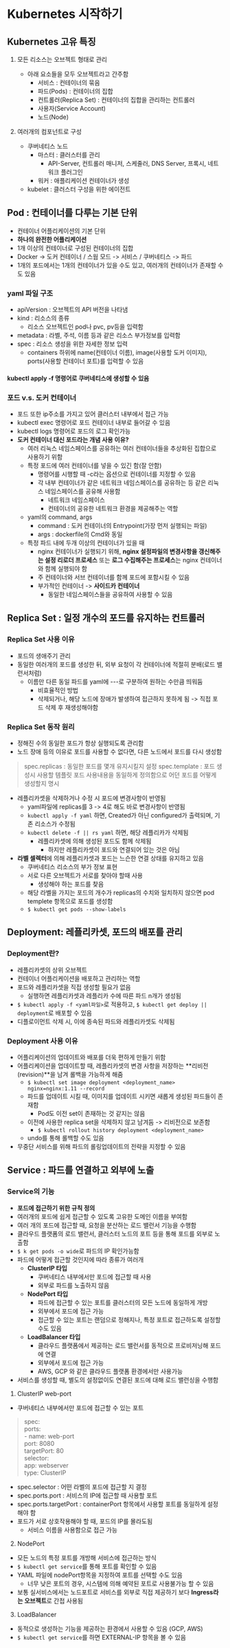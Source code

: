 # Kubernetes 시작하기

## Kubernetes 고유 특징
1. 모든 리소스는 오브젝트 형태로 관리
   - 아래 요소들을 모두 오브젝트라고 간주함
     - 서비스 : 컨테이너의 묶음
     - 파드(Pods) : 컨테이너의 집합
     - 컨트롤러(Replica Set) : 컨테이너의 집합을 관리하는 컨트롤러
     - 사용자(Service Account) 
     - 노드(Node)

2. 여러개의 컴포넌트로 구성
   - 쿠버네티스 노드
     - 마스터 : 클러스터를 관리
       - API-Server, 컨트롤러 매니저, 스케줄러, DNS Server, 프록시, 네트워크 플러그인
     -  워커 : 애플리케이션 컨테이너가 생성
   -  kubelet : 클러스터 구성을 위한 에이전트

## Pod : 컨테이너를 다루는 기본 단위
- 컨테이너 어플리케이션의 기본 단위
- **하나의 완전한 어플리케이션**
- 1개 이상의 컨테이너로 구성된 컨테이너의 집합
- Docker -> 도커 컨테이너 / 스웜 모드 -> 서비스 / 쿠버네티스 -> 파드
- 1개의 포드에서는 1개의 컨테이너가 있을 수도 있고, 여러개의 컨테이너가 존재할 수도 있음

### yaml 파일 구조
- apiVersion : 오브젝트의 API 버전을 나타냄
- kind : 리소스의 종류
  - 리소스 오브젝트인 pod나 pvc, pv등을 입력함
- metadata : 라벨, 주석, 이름 등과 같은 리소스 부가정보를 입력함
- spec : 리소스 생성을 위한 자세한 정보 입력
  - containers 하위에 name(컨테이너 이름), image(사용할 도커 이미지), ports(사용할 컨테이너 포트)를 입력할 수 있음

#### **kubectl apply -f 명령어로 쿠버네티스에 생성할 수 있음**

### 포드 v.s. 도커 컨테이너
- 포드 또한 ip주소를 가지고 있어 클러스터 내부에서 접근 가능
- kubectl exec 명령어로 포드 컨테이너 내부로 들어갈 수 있음
- kubectl logs 명령어로 포드의 로그 확인가능
- **도커 컨테이너 대신 포드라는 개념 사용 이유?**
  - 여러 리눅스 네임스페이스를 공유하는 여러 컨테이너들을 추상화된 집합으로 사용하기 위함
  - 특정 포드에 여러 컨테이너를 넣을 수 있긴 함(잘 안함)
    - 명령어를 시행할 때 -c라는 옵션으로 컨테이너를 지정할 수 있음
    - 각 내부 컨테이너가 같은 네트워크 네임스페이스를 공유하는 등 같은 리눅스 네임스페이스를 공유해 사용함
      - 네트워크 네임스페이스
      - 컨테이너의 공유한 네트워크 환경을 제공해주는 역할
  - yaml의 command, args
    - command : 도커 컨테이너의 Entrypoint(가장 먼저 실행되는 파일) 
    - args : dockerfile의 Cmd와 동일
  - 특정 파드 내에 두개 이상의 컨테이너가 있을 때
    - nginx 컨테이너가 실행되기 위해, **nginx 설정파일의 변경사항을 갱신해주는 설정 리로더 프로세스** 또는 **로그 수집해주는 프로세스**는 nginx 컨테이너와 함께 실행되야 함
    - 주 컨테이너와 서브 컨테이너를 함께 포드에 포함시킬 수 있음
    - 부가적인 컨테이너 -> **사이드카 컨테이너**
      - 동일한 네임스페이스들을 공유하여 사용할 수 있음

## Replica Set : 일정 개수의 포드를 유지하는 컨트롤러
### Replica Set 사용 이유
- 포드의 생애주기 관리
- 동일한 여러개의 포드를 생성한 뒤, 외부 요청이 각 컨테이너에 적절히 분배(로드 밸런서처럼)
  - 이름만 다른 동일 파드를 yaml에 ---로 구분하여 원하는 수만큼 띄워둠
    - 비효율적인 방법
    - 삭제되거나, 해당 노드에 장애가 발생하여 접근하지 못하게 됨 -> 직접 포드 삭제 후 재생성해야함

### Replica Set 동작 원리
- 정해진 수의 동일한 포드가 항상 실행되도록 관리함
- 노드 장애 등의 이유로 포드를 사용할 수 없다면, 다른 노드에서 포드를 다시 생성함
> spec.replicas : 동일한 포드를 몇개 유지시킬지 설정
> spec.template : 포드 생성시 사용할 템플릿
>   포드 사용내용을 동일하게 정의함으로 어던 포드를 어떻게 생성할지 명시
- 레플리카셋을 삭제하거나 수정 시 포드에 변경사항이 반영됨
    - yaml파일에 replicas를 3 -> 4로 해도 바로 변경사항이 반영됨
    - `kubectl apply -f yaml` 하면, Created가 아닌 configured가 출력되며, 기존 리소스가 수정됨
    - `kubectl delete -f || rs yaml` 하면, 해당 레플리카가 삭제됨
      - 레플리카셋에 의해 생성된 포드도 함께 삭제됨
        - 하지만 레플리카셋이 포드와 연결되어 있는 것은 아님
- **라벨 셀렉터**에 의해 레플리카셋과 포드는 느슨한 연결 상태를 유지하고 있음
  - 쿠버네티스 리소스의 부가 정보 표현
  - 서로 다른 오브젝트가 서로를 찾아야 할때 사용
    - 생성해야 하는 포드를 찾음
  - 해당 라벨을 가지는 포드의 개수가 replicas의 수치와 일치하지 않으면 pod templete 항목으로 포드를 생성함
  - `$ kubectl get pods --show-labels`

## Deployment: 레플리카셋, 포드의 배포를 관리
### Deployment란?
- 레플리카셋의 상위 오브젝트
- 컨테이너 어플리케이션을 배포하고 관리하는 역할
- 포드와 레플리카셋을 직접 생성할 필요가 없음
  - 실행하면 레플리카셋과 레플리카 수에 따른 파드 n개가 생성됨
- `$ kubectl apply -f <yaml파일>`로 적용하고, `$ kubectl get deploy || deployment`로 배포할 수 있음
- 디플로이먼트 삭제 시, 이에 종속된 파드와 레플리카셋도 삭제됨

### Deployment 사용 이유
- 어플리케이션의 업데이트와 배포를 더욱 편하게 만들기 위함
- 어플리케이션을 업데이트할 때, 레플리카셋의 변경 사항을 저장하는 **리비전(revision)**을 남겨 롤백을 가능하게 해줌
  - `$ kubectl set image deployment <deployment_name> nginx=nginx:1.11 --record`
  - 파드를 업데이트 시킬 때, 이미지를 업데이트 시키면 새롭게 생성된 파드들이 존재함
    - Pod도 이전 set이 존재하는 것 같지는 않음
  - 이전에 사용한 replica set을 삭제하지 않고 남겨둠 -> 리비전으로 보존함
    - `$ kubectl rollout history deployment <deployment_name>`
  - undo를 통해 롤백할 수도 있음 
- 무중단 서비스를 위해 파드의 롤링업데이트의 전략을 지정할 수 있음

## Service : 파드를 연결하고 외부에 노출
### Service의 기능
- **포드에 접근하기 위한 규칙 정의**
- 여러개의 포드에 쉽게 접근할 수 있도록 고유한 도메인 이름을 부여함
- 여러 개의 포드에 접근할 때, 요청을 분산하는 로드 밸런서 기능을 수행함
- 클라우드 플랫폼의 로드 밸런서, 클러스터 노드의 포트 등을 통해 포드를 외부로 노출함
- `$ k get pods -o wide`로 파드의 IP 확인가능함
- 파드에 어떻게 접근할 것인지에 따라 종류가 여러개
  - **ClusterIP 타입**
    - 쿠버네티스 내부에서만 포드에 접근할 때 사용
    - 외부로 파드를 노출하지 않음
  - **NodePort 타입**
    - 파드에 접근할 수 있는 포트를 클러스터의 모든 노드에 동일하게 개방
    - 외부에서 포드에 접근 가능
    - 접근할 수 있는 포트는 랜덤으로 정해지나, 특정 포트로 접근하도록 설정할 수도 있음
  - **LoadBalancer 타입**
    - 클라우드 플랫폼에서 제공하는 로드 밸런서를 동적으로 프로비저닝해 포드에 연결
    - 외부에서 포드에 접근 가능
    - AWS, GCP 와 같은 클라우드 플랫폼 환경에서만 사용가능
- 서비스를 생성할 때, 별도의 설정없이도 연결된 포드에 대해 로드 밸런싱을 수행함

1. ClusterIP web-port 
- 쿠버네티스 내부에서만 포드에 접근할 수 있는 포트
> spec: <br>
  ports: <br>
    - name:  web-port <br>
      port:  8080 <br>
      targetPort: 80 <br>
  selector: <br>
    app: webserver <br>
  type: ClusterIP <br>

- spec.selector : 어떤 라벨의 포드에 접근할 지 결정
- spec.ports.port : 서비스의 IP에 접근할 때 사용할 포트
- spec.ports.targetPort : containerPort 항목에서 사용할 포트를 동일하게 설정해야 함
- 포드가 서로 상호작용해야 할 때, 포드의 IP를 몰라도됨
  - 서비스 이름을 사용함으로 접근 가능

2. NodePort 
- 모든 노드의 특정 포트를 개방해 서비스에 접근하는 방식
- `$ kubectl get service`를 통해 포트를 확인할 수 있음
- YAML 파일에 nodePort항목을 지정하여 포트를 선택할 수도 있음
  - 너무 낮은 포트의 경우, 시스템에 의해 예약된 포트로 사용불가능 할 수 있음
- 보통 실서비스에서는 노드포트로 서비스를 외부로 직접 제공하기 보다 **Ingress라는 오브젝트**로 간접 사용됨

3. LoadBalancer
- 동적으로 생성하는 기능을 제공하는 환경에서 사용할 수 있음 (GCP, AWS)
- `$ kubectl get service`를 하면 EXTERNAL-IP 항목을 볼 수 있음


